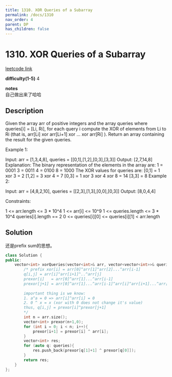 ```yaml
---
title: 1310. XOR Queries of a Subarray
permalink: /docs/1310
nav_order: 4
parent: DP
has_children: false
---
```

# 1310. XOR Queries of a Subarray
[leetcode link](https://leetcode.com/problems/xor-queries-of-a-subarray/)

**difficulty(1-5)** 
4

**notes**   
自己做出来了哈哈

## Description
Given the array arr of positive integers and the array queries where queries[i] = [Li, Ri], for each query i compute the XOR of elements from Li to Ri (that is, arr[Li] xor arr[Li+1] xor ... xor arr[Ri] ). Return an array containing the result for the given queries.
 

Example 1:

Input: arr = [1,3,4,8], queries = [[0,1],[1,2],[0,3],[3,3]]
Output: [2,7,14,8] 
Explanation: 
The binary representation of the elements in the array are:
1 = 0001 
3 = 0011 
4 = 0100 
8 = 1000 
The XOR values for queries are:
[0,1] = 1 xor 3 = 2 
[1,2] = 3 xor 4 = 7 
[0,3] = 1 xor 3 xor 4 xor 8 = 14 
[3,3] = 8
Example 2:

Input: arr = [4,8,2,10], queries = [[2,3],[1,3],[0,0],[0,3]]
Output: [8,0,4,4]
 

Constraints:

1 <= arr.length <= 3 * 10^4
1 <= arr[i] <= 10^9
1 <= queries.length <= 3 * 10^4
queries[i].length == 2
0 <= queries[i][0] <= queries[i][1] < arr.length

## Solution
还是prefix sum的思想。
```c++
class Solution {
public:
    vector<int> xorQueries(vector<int>& arr, vector<vector<int>>& queries) {
        /* prefix xor[i] = arr[0]^arr[1]^arr[2]...^arr[i-1]
        q[i,j] = arr[i]^arr[i+1]^..^arr[j]
        prexor[i]   = arr[0]^arr[1]...^arr[i-1]
        prexor[j+1] = arr[0]^arr[1]...^arr[i-1]^arr[i]^arr[i+1]...^arr[j]
        
        important thing is we know: 
        1. a^a = 0 => arr[i]^arr[i] = 0 
        2. 0 ^ x = x (xor with 0 does not change it's value)
        thus, q[i,j] = prexor[i]^prexor[j+1]        
        */
        int n = arr.size();
        vector<int> prexor(n+1,0); 
        for (int i = 0; i < n; i++){
            prexor[i+1] = prexor[i] ^ arr[i];
        }
        vector<int> res;
        for (auto q: queries){
            res.push_back(prexor[q[1]+1] ^ prexor[q[0]]);
        }
        return res;
    }
};
```

<!-- 
Default label
{: .label }

Blue label
{: .label .label-blue }

Stable
{: .label .label-green }

New release
{: .label .label-purple }

Coming soon
{: .label .label-yellow }

Deprecated
{: .label .label-red } -->
